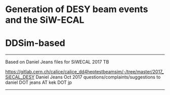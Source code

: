 # Generation of DESY beam events and the SiW-ECAL
# DDSim-based

-------------

Based on Daniel Jeans files
for SiWECAL 2017 TB 

https://gitlab.cern.ch/calice/calice_dd4heptestbeamsim/-/tree/master/2017_SiECAL_DESY
Daniel Jeans Oct 2017
questions/complaints/suggestions to daniel DOT jeans AT kek DOT jp

------------
